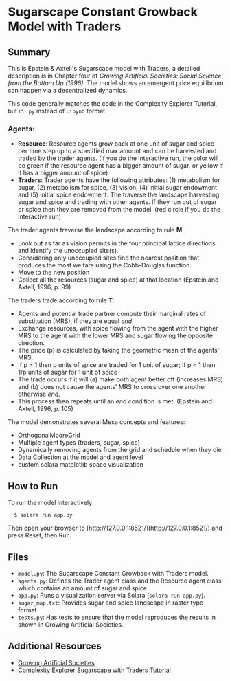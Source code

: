 # Sugarscape Constant Growback Model with Traders

## Summary

This is Epstein & Axtell's Sugarscape model with Traders, a detailed description is in Chapter four of
*Growing Artificial Societies: Social Science from the Bottom Up (1996)*. The model shows an emergent price equilibrium can happen via a decentralized dynamics.

This code generally matches the code in the Complexity Explorer Tutorial, but in `.py` instead of `.ipynb` format.

### Agents:

- **Resource**:  Resource agents grow back at one unit of sugar and spice per time step up to a specified max amount and can be harvested and traded by the trader agents.
  (if you do the interactive run, the color will be green if the resource agent has a bigger amount of sugar, or yellow if it has a bigger amount of spice)
- **Traders**: Trader agents have the following attributes: (1) metabolism for sugar, (2) metabolism for spice, (3) vision,
  (4) initial sugar endowment and (5) initial spice endowment. The traverse the landscape harvesting sugar and spice and
trading with other agents. If they run out of sugar or spice then they are removed from the model. (red circle if you do the interactive run)

The trader agents traverse the landscape according to rule **M**:
- Look out as far as vision permits in the four principal lattice directions and identify the unoccupied site(s).
- Considering only unoccupied sites find the nearest position that produces the most welfare using the Cobb-Douglas function.
- Move to the new position
- Collect all the resources (sugar and spice) at that location
(Epstein and Axtell, 1996, p. 99)

The traders trade according to rule **T**:
- Agents and potential trade partner compute their marginal rates of substitution (MRS), if they are equal *end*.
- Exchange resources, with spice flowing from the agent with the higher MRS to the agent with the lower MRS and sugar
flowing the opposite direction.
- The price (p) is calculated by taking the geometric mean of the agents' MRS.
- If p > 1 then p units of spice are traded for 1 unit of sugar; if p < 1 then 1/p units of sugar for 1 unit of spice
- The trade occurs if it will (a) make both agent better off (increases MRS) and (b) does not cause the agents' MRS to
cross over one another otherwise *end*.
- This process then repeats until an *end* condition is met.
(Epstein and Axtell, 1996, p. 105)

The model demonstrates several Mesa concepts and features:
 - OrthogonalMooreGrid
 - Multiple agent types (traders, sugar, spice)
 - Dynamically removing agents from the grid and schedule when they die
 - Data Collection at the model and agent level
 - custom solara matplotlib space visualization


## How to Run
To run the model interactively:

```
  $ solara run app.py
```

Then open your browser to [http://127.0.0.1:8521/](http://127.0.0.1:8521/) and press Reset, then Run.

## Files

* `model.py`: The Sugarscape Constant Growback with Traders model.
* `agents.py`: Defines the Trader agent class and the Resource agent class which contains an amount of sugar and spice.
* `app.py`: Runs a visualization server via Solara (`solara run app.py`).
* `sugar_map.txt`: Provides sugar and spice landscape in raster type format.
* `tests.py`: Has tests to ensure that the model reproduces the results in shown in Growing Artificial Societies.

## Additional Resources

- [Growing Artificial Societies](https://mitpress.mit.edu/9780262550253/growing-artificial-societies/)
- [Complexity Explorer Sugarscape with Traders Tutorial](https://www.complexityexplorer.org/courses/172-agent-based-models-with-python-an-introduction-to-mesa)
